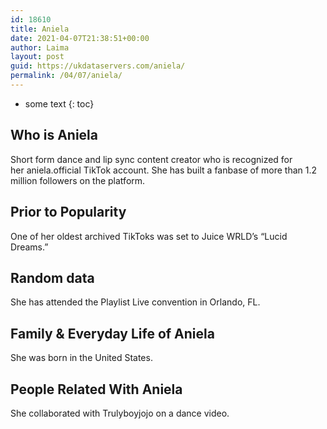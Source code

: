 ```yaml
---
id: 18610
title: Aniela
date: 2021-04-07T21:38:51+00:00
author: Laima
layout: post
guid: https://ukdataservers.com/aniela/
permalink: /04/07/aniela/
---
```


* some text
{: toc}


## Who is Aniela
                  
                  
                  
Short form dance and lip sync content creator who is recognized for her aniela.official TikTok account. She has built a fanbase of more than 1.2 million followers on the platform.
                  
              
            
              
            
                
                
                
## Prior to Popularity
                  
                  
                  
One of her oldest archived TikToks was set to Juice WRLD&#8217;s &#8220;Lucid Dreams.&#8221;
                  
              
            
              
            
                
                
                
## Random data
                  
                  
                  
She has attended the Playlist Live convention in Orlando, FL.
                  
              
            
              
            
                
                
                
## Family & Everyday Life of Aniela
                  
                  
                  
She was born in the United States.
                  
              
            
              
            
                
                
                
## People Related With Aniela
                  
                  
                  
She collaborated with Trulyboyjojo on a dance video. 
                  
              
            
              
            
                
              
            
              
              
            
            
              
            
          
          
          